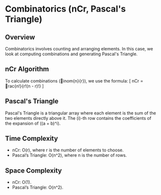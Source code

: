 # Combinatorics (nCr, Pascal's Triangle)

## Overview
Combinatorics involves counting and arranging elements. In this case, we look at computing combinations and generating Pascal's Triangle.

## nCr Algorithm
To calculate combinations (inom{n}{r}), we use the formula:
[
nCr = rac{n!}{r!(n - r)!}
]

## Pascal's Triangle
Pascal's Triangle is a triangular array where each element is the sum of the two elements directly above it. The (i)-th row contains the coefficients of the expansion of ((a + b)^i).

## Time Complexity
- nCr: O(r), where r is the number of elements to choose.
- Pascal’s Triangle: O(n^2), where n is the number of rows.

## Space Complexity
- nCr: O(1).
- Pascal’s Triangle: O(n^2).
